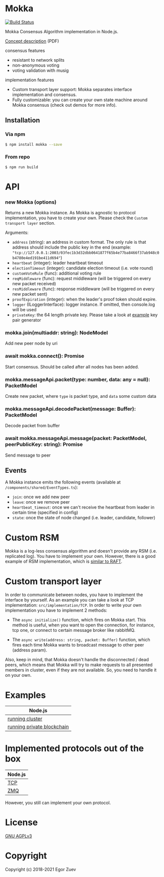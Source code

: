 # Mokka

 [![Build Status](https://www.travis-ci.com/ega-forever/mokka.svg?branch=master)](https://travis-ci.com/ega-forever/mokka) 

Mokka Consensus Algorithm implementation in Node.js.

[Concept description](https://arxiv.org/ftp/arxiv/papers/1901/1901.08435.pdf) (PDF)

consensus features
* resistant to network splits
* non-anonymous voting
* voting validation with musig

implementation features
* Custom transport layer support: Mokka separates interface implementation and consensus.
* Fully customizable: you can create your own state machine around Mokka consensus (check out demos for more info).

## Installation

### Via npm
```bash
$ npm install mokka --save
```

### From repo
```bash
$ npm run build
```

# API

### new Mokka (options)

Returns a new Mokka instance. As Mokka is agnostic to protocol implementation, 
you have to create your own.
Please check the ``Custom transport layer`` section.

Arguments:

* `address` (string):  an address in custom format. The only rule is that address should include the public key in the end
 (example: `"tcp://127.0.0.1:2003/03fec1b3d32dbb0641877f65b4e77ba8466f37ab948c0b4780e4ed191be411d694"`)
* `heartbeat` (integer): leader heartbeat timeout
* `electionTimeout` (integer): candidate election timeout (i.e. vote round)
* `customVoteRule` (func): additional voting rule
* `reqMiddleware` (func): request middleware (will be triggered on every new packet received)
* `resMiddleware` (func): response middleware (will be triggered on every new packet sent)
* `proofExpiration` (integer): when the leader's proof token should expire.
* `logger` (ILoggerInterface): logger instance. If omitted, then console.log will be used
* `privateKey`: the 64 length private key. Please take a look at [example](examples/node/decentralized-ganache/src/gen_keys.ts) key pair generator

### mokka.join(multiaddr: string): NodeModel

Add new peer node by uri

### await mokka.connect(): Promise<void>

Start consensus. Should be called after all nodes has been added.

### mokka.messageApi.packet(type: number, data: any = null): PacketModel

Create new packet, where ``type`` is packet type, and ``data`` some custom data

### mokka.messageApi.decodePacket(message: Buffer): PacketModel

Decode packet from buffer

### await mokka.messageApi.message(packet: PacketModel, peerPublicKey: string): Promise<void>

Send message to peer

## Events

A Mokka instance emits the following events (available at ``/components/shared/EventTypes.ts``):

* `join`: once we add new peer
* `leave`: once we remove peer
* `heartbeat_timeout`: once we can't receive the heartbeat from leader in certain time (specified in config)
* `state`: once the state of node changed (i.e. leader, candidate, follower)

# Custom RSM

Mokka is a log-less consensus algorithm and doesn't provide any RSM (i.e. replicated log). You have to implement your own. 
However, there is a good example of RSM implementation, which is [similar to RAFT](examples/node/cluster/README.md).

# Custom transport layer

In order to communicate between nodes, you have to implement the interface by yourself. As an example you can take a look at TCP implementation: ```src/implementation/TCP```.
 In order to write your own implementation you have to implement 2 methods:
 
* The ```async initialize()``` function, which fires on Mokka start. This method is useful, when you want to open the connection, for instance, tcp one, or connect to certain message broker like rabbitMQ.

* The ```async write(address: string, packet: Buffer)``` function, which fires each time Mokka wants to broadcast message to other peer (address param).

Also, keep in mind, that Mokka doesn't handle the disconnected / dead peers, which means that Mokka will try to make requests to all presented members in cluster, 
even if they are not available. So, you need to handle it on your own.

# Examples

| Node.js |
| --- | 
| [running cluster](examples/node/cluster/README.md) |
| [running private blockchain](examples/node/decentralized-ganache/README.md) | -

# Implemented protocols out of the box


| Node.js | 
| --- | 
| [TCP](src/implementation/TCP.ts) | 
| [ZMQ](src/implementation/ZMQ.ts) | 


However, you still can implement your own protocol.

# License

[GNU AGPLv3](LICENSE)

# Copyright

Copyright (c) 2018-2021 Egor Zuev
